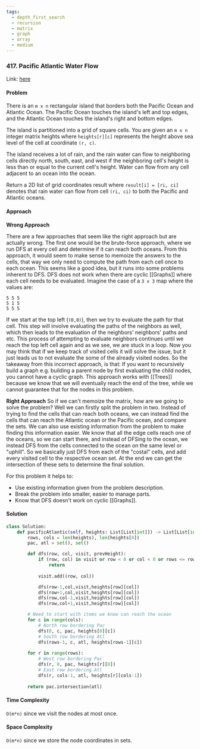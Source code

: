 ```yaml
---
tags:
  - depth_first_search
  - recursion
  - matrix
  - graph
  - array
  - medium
---
```


### 417. Pacific Atlantic Water Flow

Link: [here](https://leetcode.com/problems/pacific-atlantic-water-flow/)

#### Problem
There is an `m x n` rectangular island that borders both the Pacific Ocean and Atlantic Ocean. The Pacific Ocean touches the island's left and top edges, and the Atlantic Ocean touches the island's right and bottom edges.

The island is partitioned into a grid of square cells. You are given an `m x n` integer matrix heights where `heights[r][c]` represents the height above sea level of the cell at coordinate `(r, c)`.

The island receives a lot of rain, and the rain water can flow to neighboring cells directly north, south, east, and west if the neighboring cell's height is less than or equal to the current cell's height. Water can flow from any cell adjacent to an ocean into the ocean.

Return a 2D list of grid coordinates result where `result[i] = [ri, ci]` denotes that rain water can flow from cell `(ri, ci)` to both the Pacific and Atlantic oceans.

#### Approach
**Wrong Approach**

There are a few approaches that seem like the right approach but are actually wrong. The first one would be the brute-force approach, where we run DFS at every cell and determine if it can reach both oceans. From this approach, it would seem to make sense to memoize the answers to the cells, that way we only need to compute the path from each cell once to each ocean. This seems like a good idea, but it runs into some problems inherent to DFS. 
DFS does not work when there are cyclic [[Graphs]] where each cell needs to be evaluated. Imagine the case of a `3 x 3` map where the values are:
```
5 5 5
5 1 5
5 5 5
```
If we start at the top left (`(0,0)`), then we try to evaluate the path for that cell. This step will involve evaluating the paths of the neighbors as well, which then leads to the evaluation of the neighbors' neighbors' paths and etc. This process of attempting to evaluate neighbors continues until we reach the top left cell again and as we see, we are stuck in a loop. Now you may think that if we keep track of visited cells it will solve the issue, but it just leads us to not evaluate the some of the already visited nodes. So the takeaway from this incorrect approach, is that: If you want to recursively build a graph e.g. building a parent node by first evaluating the child nodes, you cannot have a cyclic graph. This approach works with [[Trees]] because we know that we will eventually reach the end of the tree, while we cannot guarantee that for the nodes in this problem.

**Right Approach**
So if we can't memoize the matrix, how are we going to solve the problem? Well we can firstly split the problem in two. Instead of trying to find the cells that can reach both oceans, we can instead find the cells that can reach the Atlantic ocean or the Pacific ocean, and compare the sets.
We can also use existing information from the problem to make finding this information easier. We know that all the edge cells reach one of the oceans, so we can start there, and instead of DFSing to the ocean, we instead DFS from the cells connected to the ocean on the same level or "uphill". So we basically just DFS from each of the "costal" cells, and add every visited cell to the respective ocean set. At the end we can get the intersection of these sets to determine the final solution.

For this problem it helps to:
- Use existing information given from the problem description.
- Break the problem into smaller, easier to manage parts.
- Know that DFS doesn't work on cyclic [[Graphs]].

#### Solution
```python 
class Solution:
    def pacificAtlantic(self, heights: List[List[int]]) -> List[List[int]]:
        rows, cols = len(heights), len(heights[0])
        pac, atl = set(), set()

        def dfs(row, col, visit, prevHeight):
            if (row, col) in visit or row < 0 or col < 0 or rows <= row or cols <= col or heights[row][col] < prevHeight:
                return 
            
            visit.add((row, col))

            dfs(row-1,col,visit,heights[row][col])
            dfs(row+1,col,visit,heights[row][col])
            dfs(row,col-1,visit,heights[row][col])
            dfs(row,col+1,visit,heights[row][col])

        # Need to start with items we know can reach the ocean
        for c in range(cols):
            # North row bordering Pac
            dfs(0, c, pac, heights[0][c])
            # South row bordering Atl
            dfs(rows-1, c, atl, heights[rows-1][c])
        
        for r in range(rows):
            # West row bordering Pac
            dfs(r, 0, pac, heights[r][0])
            # East row bordering Atl
            dfs(r, cols-1, atl, heights[r][cols-1])
        
        return pac.intersection(atl)
```

#### Time Complexity
`O(m*n)` since we visit the nodes at most once. 

#### Space Complexity
`O(m*n)` since we store the node coordinates in sets.

